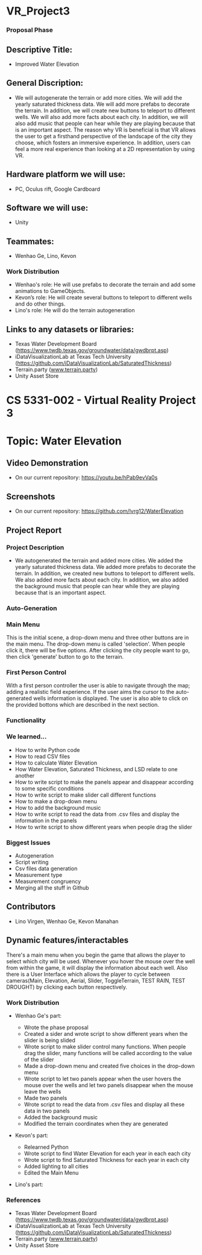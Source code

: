 # VR_Project3
### Proposal Phase
## Descriptive Title:
  - Improved Water Elevation
## General Discription: 
  - We will autogenerate the terrain or add more cities. We will add the yearly saturated thickness data. We will add more prefabs to decorate the terrain. In addition, we will create new buttons to teleport to different wells. We will also add more facts about each city. In addition, we will also add music that people can hear while they are playing because that is an important aspect. The reason why VR is beneficial is that VR allows the user to get a firsthand perspective of the landscape of the city they choose, which fosters an immersive experience. In addition, users can feel a more real experience than looking at a 2D representation by using VR.
## Hardware platform we will use:
  - PC, Oculus rift, Google Cardboard
## Software we will use:
  - Unity
## Teammates:
  - Wenhao Ge, Lino, Kevon
  
### Work Distribution
   - Wenhao's role: He will use prefabs to decorate the terrain and add some animations to GameObjects. 
   - Kevon’s role: He will create several buttons to teleport to different wells and do other things.
   - Lino's role: He will do the terrain autogeneration
## Links to any datasets or libraries:
- Texas Water Development Board (https://www.twdb.texas.gov/groundwater/data/gwdbrpt.asp)
- iDataVisualizationLab at Texas Tech University (https://github.com/iDataVisualizationLab/SaturatedThickness)
- Terrain.party (www.terrain.party)
- Unity Asset Store
  
  
  
# CS 5331-002 - Virtual Reality Project 3
# Topic: Water Elevation


## Video Demonstration
   - On our current repository: https://youtu.be/hPab9evVa0s

## Screenshots
   - On our current repository: https://github.com/lvrg12/WaterElevation
   
## Project Report

### Project Description
- We autogenerated the terrain and added more cities. We added the yearly saturated thickness data. We added more prefabs to decorate the terrain. In addition, we created new buttons to teleport to different wells. We also added more facts about each city. In addition, we also added the background music that people can hear while they are playing because that is an important aspect. 


### Auto-Generation

### Main Menu
This is the initial scene, a drop-down menu and three other buttons are in the main menu. The drop-down menu is called 'selection'. When people click it, there will be five options. After clicking the city people want to go, then click 'generate' button to go to the terrain.

### First Person Control
With a first person controller the user is able to navigate through the map; adding a realistic field experience. If the user aims the cursor to the auto-generated wells information is displayed. The user is also able to click on the provided bottons which are described in the next section.

### Functionality

### We learned...
- How to write Python code
- How to read CSV files
- How to calculate Water Elevation
- How Water Elevation, Saturated Thickness, and LSD relate to one another
- How to write script to make the panels appear and disappear according to some specific conditions
- How to write script to make slider call different functions
- How to make a drop-down menu
- How to add the background music
- How to write script to read the data from .csv files and display the information in the panels
- How to write script to show different years when people drag the slider


### Biggest Issues
- Autogeneration
- Script writing
- Csv files data generation
- Measurement type
- Measurement congruency
- Merging all the stuff in Github

## Contributors
- Lino Virgen, Wenhao Ge, Kevon Manahan

## Dynamic features/interactables
There's a main menu when you begin the game that allows the player to select which city will be used. Whenever you hover the mouse over the well from within the game, it will display the information about each well. Also there is a User Interface which allows the player to cycle between cameras(Main, Elevation, Aerial, Slider, ToggleTerrain, TEST RAIN, TEST DROUGHT) by clicking each button respectively.

### Work Distribution
- Wenhao Ge's part:
   - Wrote the phase proposal
   - Created a sider and wrote script to show different years when the slider is being slided
   - Wrote script to make slider control many functions. When people drag the slider, many functions will be called according to the value of the slider
   - Made a drop-down menu and created five choices in the drop-down menu
   - Wrote script to let two panels appear when the user hovers the mouse over the wells and let two panels disappear when the mouse leave the wells
   - Made two panels 
   - Wrote script to read the data from .csv files and display all these data in two panels 
   - Added the background music
   - Modified the terrain coordinates when they are generated
   
- Kevon's part:
    - Relearned Python
    - Wrote script to find Water Elevation for each year in each each city
    - Wrote script to find Saturated Thickness for each year in each city
    - Added lighting to all cities
    - Edited the Main Menu
- Lino's part:

### References
- Texas Water Development Board (https://www.twdb.texas.gov/groundwater/data/gwdbrpt.asp)
- iDataVisualizationLab at Texas Tech University (https://github.com/iDataVisualizationLab/SaturatedThickness)
- Terrain.party (www.terrain.party)
- Unity Asset Store

